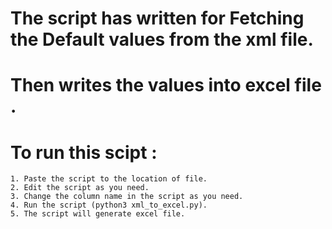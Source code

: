 # The script has written for Fetching the Default values from the xml file.

# Then writes the values into excel file . 

# To run this scipt :
	1. Paste the script to the location of file.
	2. Edit the script as you need.
	3. Change the column name in the script as you need.
	4. Run the script (python3 xml_to_excel.py).
	5. The script will generate excel file.
